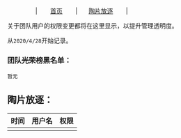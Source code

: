 ㅤㅤㅤㅤㅤ|  ㅤㅤ[首页](https://wjq1234567.github.io/AKIOI_team/)  ㅤㅤ|ㅤㅤ[陶片放逐](https://wjq1234567.github.io/AKIOI_team-tpfz/)  ㅤㅤ|

关于团队用户的权限变更都将在这里显示，以提升管理透明度。

从`2020/4/28`开始记录。

### 团队~~光荣榜~~黑名单：
```
暂无
```
## 陶片放逐：

|时间|用户名|权限|
|:--:|:--:|:--:|
| | |
